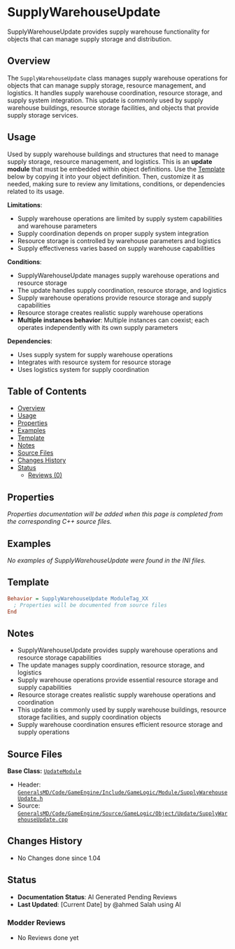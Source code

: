 # SupplyWarehouseUpdate

SupplyWarehouseUpdate provides supply warehouse functionality for objects that can manage supply storage and distribution.

## Overview

The `SupplyWarehouseUpdate` class manages supply warehouse operations for objects that can manage supply storage, resource management, and logistics. It handles supply warehouse coordination, resource storage, and supply system integration. This update is commonly used by supply warehouse buildings, resource storage facilities, and objects that provide supply storage services.

## Usage

Used by supply warehouse buildings and structures that need to manage supply storage, resource management, and logistics. This is an **update module** that must be embedded within object definitions. Use the [Template](#template) below by copying it into your object definition. Then, customize it as needed, making sure to review any limitations, conditions, or dependencies related to its usage.

**Limitations**:
- Supply warehouse operations are limited by supply system capabilities and warehouse parameters
- Supply coordination depends on proper supply system integration
- Resource storage is controlled by warehouse parameters and logistics
- Supply effectiveness varies based on supply warehouse capabilities

**Conditions**:
- SupplyWarehouseUpdate manages supply warehouse operations and resource storage
- The update handles supply coordination, resource storage, and logistics
- Supply warehouse operations provide resource storage and supply capabilities
- Resource storage creates realistic supply warehouse operations
- **Multiple instances behavior**: Multiple instances can coexist; each operates independently with its own supply parameters

**Dependencies**:
- Uses supply system for supply warehouse operations
- Integrates with resource system for resource storage
- Uses logistics system for supply coordination

## Table of Contents

- [Overview](#overview)
- [Usage](#usage)
- [Properties](#properties)
- [Examples](#examples)
- [Template](#template)
- [Notes](#notes)
- [Source Files](#source-files)
- [Changes History](#changes-history)
- [Status](#status)
  - [Reviews (0)](#modder-reviews)

## Properties

*Properties documentation will be added when this page is completed from the corresponding C++ source files.*

## Examples

*No examples of SupplyWarehouseUpdate were found in the INI files.*

## Template

```ini
Behavior = SupplyWarehouseUpdate ModuleTag_XX
  ; Properties will be documented from source files
End
```

## Notes

- SupplyWarehouseUpdate provides supply warehouse operations and resource storage capabilities
- The update manages supply coordination, resource storage, and logistics
- Supply warehouse operations provide essential resource storage and supply capabilities
- Resource storage creates realistic supply warehouse operations and coordination
- This update is commonly used by supply warehouse buildings, resource storage facilities, and supply coordination objects
- Supply warehouse coordination ensures efficient resource storage and supply operations

## Source Files

**Base Class:** [`UpdateModule`](../../GeneralsMD/Code/GameEngine/Include/GameLogic/Module/UpdateModule.h)

- Header: [`GeneralsMD/Code/GameEngine/Include/GameLogic/Module/SupplyWarehouseUpdate.h`](../../GeneralsMD/Code/GameEngine/Include/GameLogic/Module/SupplyWarehouseUpdate.h)
- Source: [`GeneralsMD/Code/GameEngine/Source/GameLogic/Object/Update/SupplyWarehouseUpdate.cpp`](../../GeneralsMD/Code/GameEngine/Source/GameLogic/Object/Update/SupplyWarehouseUpdate.cpp)

## Changes History

- No Changes done since 1.04

## Status

- **Documentation Status**: AI Generated Pending Reviews 
- **Last Updated**: [Current Date] by @ahmed Salah using AI

### Modder Reviews 
- No Reviews done yet